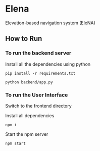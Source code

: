 # Elena
Elevation-based navigation system (EleNA) 

## How to Run

### To run the backend server

Install all the dependencies using python

```
pip install -r requirements.txt
```

```
python backend/app.py
```

### To run the User Interface

Switch to the frontend directory

Install all dependencies
```
npm i
```

Start the npm server

```
npm start
```

